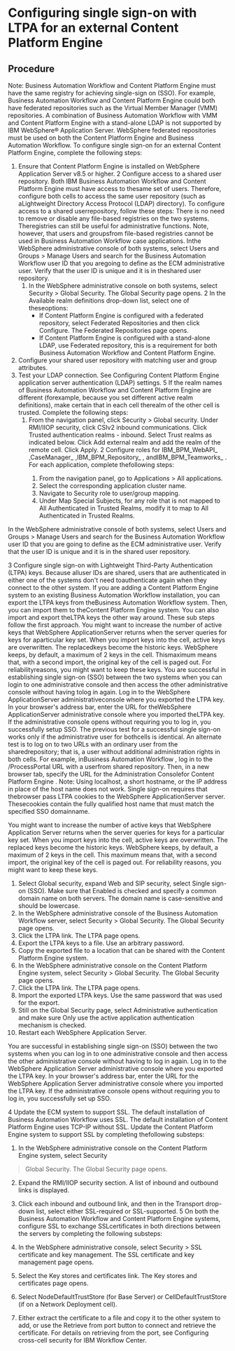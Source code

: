 # Configuring single sign-on with LTPA for an external Content Platform Engine

## Procedure

Note: Business Automation Workflow and Content Platform Engine must have the same registry for achieving single-sign
on (SSO). For example, Business Automation Workflow and Content Platform Engine could both have federated repositories such as the
Virtual Member Manager (VMM) repositories. A combination of Business Automation Workflow with VMM and Content Platform Engine with a stand-alone LDAP is not supported by IBM
WebSphere® Application
Server. WebSphere federated repositories must be used
on both the Content Platform Engine and Business Automation Workflow.
To configure single sign-on for an external
Content Platform Engine, complete the following steps:

1. Ensure that Content Platform Engine is installed on
WebSphere Application
Server v8.5 or higher.
2 Configure access to a shared user repository. Both IBM Business Automation Workflow and Content Platform Engine must have access to thesame set of users. Therefore, configure both cells to access the same user repository (such as aLightweight Directory Access Protocol (LDAP) directory). To configure access to a shared userrepository, follow these steps: There is no need to remove or disable any file-based registries on the two systems. Theregistries can still be useful for administrative functions. Note, however, that users and groupsfrom file-based registries cannot be used in Business Automation Workflow case applications. Inthe WebSphere administrative console of both systems, select Users and Groups > Manage Users and search for the Business Automation Workflow user ID that you aregoing to define as the ECM administrative user. Verify that the user ID is unique and it is in theshared user repository.
    1. In the WebSphere administrative console on both systems, select Security > Global Security. The Global Security page opens.
    2 In the Available realm definitions drop-down list, select one of theseoptions:
        - If Content Platform Engine is
configured with a federated repository, select Federated Repositories and
then click Configure. The Federated Repositories page
opens.
        - If Content Platform Engine is
configured with a stand-alone LDAP, use Federated repository, this is a
requirement for both Business Automation Workflow and Content Platform Engine.
3. Configure your shared user repository with matching user and group attributes.
4. Test your LDAP connection. See Configuring Content Platform
Engine application server authentication (LDAP) settings.
5 If the realm names of Business Automation Workflow and Content Platform Engine are different (forexample, because you set different active realm definitions), make certain that in each cell therealm of the other cell is trusted. Complete the following steps:
    1. From the navigation panel, click Security > Global security. Under RMI/IIOP security, click CSIv2 inbound
communications. Click Trusted authentication realms - inbound.
Select Trust realms as indicated below. Click Add external
realm and add the realm of the remote cell. Click Apply.
    2 Configure roles for IBM\_BPM\_WebAPI\_<clustername> ,CaseManager\_<clustername> ,IBM\_BPM\_Repository\_<clustername> , andIBM\_BPM\_Teamworks\_<clustername> . For each application, complete thefollowing steps:
        1. From the navigation panel, go to Applications > All
applications.
        2. Select the corresponding application cluster name.
        3. Navigate to Security role to user/group mapping.
        4. Under Map Special Subjects, for any role that is not mapped to
All Authenticated in Trusted Realms, modify it to map to All
Authenticated in Trusted Realms.

In
the WebSphere administrative console of both systems, select Users and Groups > Manage Users and search for the Business Automation Workflow user ID that you are
going to define as the ECM administrative user. Verify that the user ID is unique and it is in the
shared user repository.

3 Configure single sign-on with Lightweight Third-Party Authentication (LTPA) keys. Because alluser IDs are shared, users that are authenticated in either one of the systems don't need toauthenticate again when they connect to the other system. If you are adding a Content Platform Engine system to an existing Business Automation Workflow installation, you can export the LTPA keys from theBusiness Automation Workflow system. Then, you can import them to theContent Platform Engine system. You can also import and export theLTPA keys the other way around. These sub steps follow the first approach. You might want to increase the number of active keys that WebSphere ApplicationServer returns when the server queries for keys for aparticular key set. When you import keys into the cell, active keys are overwritten. The replacedkeys become the historic keys. WebSphere keeps, by default, a maximum of 2 keys in the cell. Thismaximum means that, with a second import, the original key of the cell is paged out. For reliabilityreasons, you might want to keep these keys. You are successful in establishing single sign-on (SSO) between the two systems when you can login to one administrative console and then access the other administrative console without having tolog in again. Log in to the WebSphere ApplicationServer administrativeconsole where you exported the LTPA key. In your browser's address bar, enter the URL for theWebSphere ApplicationServer administrative console where you imported theLTPA key. If the administrative console opens without requiring you to log in, you successfully setup SSO. The previous test for a successful single sign-on works only if the administrative user for bothcells is identical. An alternate test is to log on to two URLs with an ordinary user from the sharedrepository; that is, a user without additional administration rights in both cells. For example, inBusiness Automation Workflow , log in to the /ProcessPortal URL with a userfrom shared repository. Then, in a new browser tab, specify the URL for the Administration Consolefor Content Platform Engine . Note: Using localhost, a short hostname, or the IP address in place of the host name does not work. Single sign-on requires that thebrowser pass LTPA cookies to the WebSphere ApplicationServer server. Thesecookies contain the fully qualified host name that must match the specified SSO domainname.

You might want to increase the number of active keys that WebSphere Application
Server returns when the server queries for keys for a
particular key set. When you import keys into the cell, active keys are overwritten. The replaced
keys become the historic keys. WebSphere keeps, by default, a maximum of 2 keys in the cell. This
maximum means that, with a second import, the original key of the cell is paged out. For reliability
reasons, you might want to keep these keys.

1. Select Global security, expand Web and SIP
security, select Single sign-on (SSO). Make sure that
Enabled is checked and specify a common domain name on both servers.
The domain name is case-sensitive and should be lowercase.
2. In the WebSphere administrative console of the Business Automation Workflow server, select Security > Global Security. The Global Security page opens.
3. Click the LTPA link. The LTPA page opens.
4. Export the LTPA keys to a file. Use an arbitrary password.
5. Copy the exported file to a location that can be shared with the Content Platform Engine system.
6. In the WebSphere administrative console on the Content Platform Engine system, select Security > Global Security. The Global Security page opens.
7. Click the LTPA link. The LTPA page opens.
8. Import the exported LTPA keys. Use the same password that was used for the export.
9. Still on the Global Security page, select Administrative
authentication and make sure Only use the active application authentication
mechanism is checked.
10. Restart each WebSphere Application
Server.

You are successful in establishing single sign-on (SSO) between the two systems when you can log
in to one administrative console and then access the other administrative console without having to
log in again. Log in to the WebSphere Application
Server administrative
console where you exported the LTPA key. In your browser's address bar, enter the URL for the
WebSphere Application
Server administrative console where you imported the
LTPA key. If the administrative console opens without requiring you to log in, you successfully set
up SSO.

4 Update the ECM system to support SSL. The default installation of Business Automation Workflow uses SSL. The default installation of Content Platform Engine uses TCP-IP without SSL. Update the Content Platform Engine system to support SSL by completing thefollowing substeps:

1. In the WebSphere administrative console on the Content Platform Engine system, select Security
> Global Security. The Global Security page opens.
2. Expand the RMI/IIOP security section. A list of inbound and
outbound links is displayed.
3. Click each inbound and outbound link, and then in the Transport
drop-down list, select either SSL-required or
SSL-supported.
5 On both the Business Automation Workflow and Content Platform Engine systems, configure SSL to exchange SSLcertificates in both directions between the servers by completing the following substeps:

1. In the WebSphere administrative console, select Security > SSL certificate and key management. The SSL certificate and key management page opens.
2. Select the Key stores and certificates link. The Key stores and
certificates page opens.
3. Select NodeDefaultTrustStore (for Base Server) or
CellDefaultTrustStore (if on a Network Deployment cell).
4. Either extract the certificate to a file and copy it to the other system to add, or use the
Retrieve from port button to connect and retrieve the certificate. For
details on retrieving from the port, see Configuring cross-cell security for IBM Workflow Center.